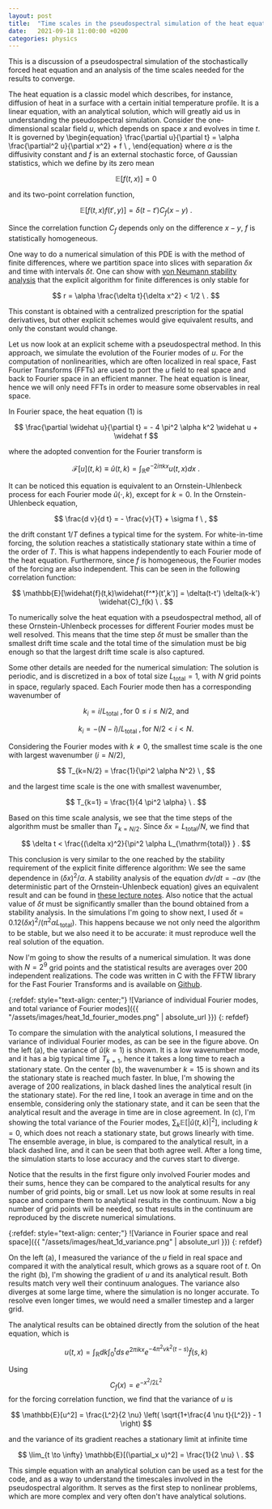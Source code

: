 ```yaml
---
layout: post
title:  "Time scales in the pseudospectral simulation of the heat equation"
date:   2021-09-18 11:00:00 +0200
categories: physics
---
```


This is a discussion of a pseudospectral simulation of the stochastically forced heat equation and an analysis of the time scales needed for the results to converge.

The heat equation is a classic model which describes, for instance, diffusion of heat in a surface with a certain initial temperature profile. It is a linear equation, with an analytical solution, which will greatly aid us in understanding the pseudospectral simulation. Consider the one-dimensional scalar field $u$, which depends on space $x$ and evolves in time $t$. It is governed by
\begin{equation}
\frac{\partial u}{\partial t} = \alpha \frac{\partial^2 u}{\partial x^2} + f \ ,
\end{equation}
where $\alpha$ is the diffusivity constant and $f$ is an external stochastic force, of Gaussian statistics, which we define by its zero mean

$$
\mathbb{E}[f(t,x)] = 0
$$

and its two-point correlation function,

$$
\mathbb{E}[f(t,x) f(t',y)] = \delta(t-t') C_f(x-y) \ .
$$

Since the correlation function $C_f$ depends only on the difference $x-y$, $f$ is statistically homogeneous.

One way to do a numerical simulation of this PDE is with the method of finite differences, where we partition space into slices with separation $\delta x$ and time with intervals $\delta t$. One can show with [von Neumann stability analysis][vonneu] that the explicit algorithm for finite differences is only stable for

$$
r = \alpha \frac{\delta t}{\delta x^2} < 1/2 \ .
$$

This constant is obtained with a centralized prescription for the spatial derivatives, but other explicit schemes would give equivalent results, and only the constant would change.

Let us now look at an explicit scheme with a pseudospectral method. In this approach, we simulate the evolution of the Fourier modes of $u$. For the computation of nonlinearities, which are often localized in real space, Fast Fourier Transforms (FFTs) are used to port the $u$ field to real space and back to Fourier space in an efficient manner. The heat equation is linear, hence we will only need FFTs in order to measure some observables in real space.

In Fourier space, the heat equation (1) is

$$
\frac{\partial \widehat u}{\partial t} = - 4 \pi^2 \alpha k^2 \widehat u + \widehat f
$$

where the adopted convention for the Fourier transform is

$$
\mathcal{F}[u](t, k) \equiv \widehat{u}(t, k)=\int_{\mathbb{R}} e^{-2 i \pi k x} u(t, x) d x \ .
$$

It can be noticed this equation is equivalent to an Ornstein-Uhlenbeck process for each Fourier mode $\widehat u(\cdot,k)$, except for $k=0$. In the Ornstein-Uhlenbeck equation,

$$
\frac{d v}{d t} = - \frac{v}{T} + \sigma f \ ,
$$

the drift constant $1/T$ defines a typical time for the system.
For white-in-time forcing, the solution reaches a statistically stationary state within a time of the order of $T$. This is what happens independently to each Fourier mode of the heat equation. Furthermore, since $f$ is homogeneous, the Fourier modes of the forcing are also independent.
This can be seen in the following correlation function:

$$
\mathbb{E}[\widehat{f}(t,k)\widehat{f^*}(t',k')] = \delta(t-t') \delta(k-k') \widehat{C}_f(k) \ .
$$

To numerically solve the heat equation with a pseudospectral method, all of these Ornstein-Uhlenbeck processes for different Fourier modes must be well resolved. This means that the time step $\delta t$ must be smaller than the smallest drift time scale and the total time of the simulation must be big enough so that the largest drift time scale is also captured.

Some other details are needed for the numerical simulation: The solution is periodic, and is discretized in a box of total size $L_{\mathrm{total}}=1$, with $N$ grid points in space, regularly spaced. Each Fourier mode then has a corresponding wavenumber of

$$
k_i = i/L_{\mathrm{total}} \ , \text{for $0 \leq i \leq N/2$, and}
$$

$$
k_i = -(N-i)/L_{\mathrm{total}} \ , \text{for $N/2 \lt i \lt N$.}
$$

Considering the Fourier modes with $k\neq 0$, the smallest time scale is the one with largest wavenumber ($i=N/2$),

$$
T_{k=N/2} = \frac{1}{\pi^2 \alpha N^2} \ ,
$$

and the largest time scale is the one with smallest wavenumber,

$$
T_{k=1} = \frac{1}{4 \pi^2 \alpha} \ .
$$

Based on this time scale analysis, we see that the time steps of the algorithm must be smaller than $T_{k=N/2}$. Since $\delta x = L_{\mathrm{total}}/N$, we find that

$$
\delta t < \frac{(\delta x)^2}{\pi^2 \alpha L_{\mathrm{total}} } .
$$

This conclusion is very similar to the one reached by the stability requirement of the explicit finite difference algorithm: We see the same dependence in $(\delta x)^2/\alpha$.
A stability analysis of the equation $dv/dt = -\alpha v$ (the deterministic part of the Ornstein-Uhlenbeck equation) gives an equivalent result and can be found in [these lecture notes][fass].
Also notice that the actual value of $\delta t$ must be significantly smaller than the bound obtained from a stability analysis. In the simulations I'm going to show next, I used $\delta t = 0.12 (\delta x)^2 / (\pi^2 \alpha L_{\mathrm{total}})$. This happens because we not only need the algorithm to be stable, but we also need it to be accurate: it must reproduce well the real solution of the equation.

Now I'm going to show the results of a numerical simulation. It was done with $N=2^9$ grid points and the statistical results are averages over 200 independent realizations. The code was written in C with the FFTW library for the Fast Fourier Transforms and is available on [Github][heat].

{:refdef: style="text-align: center;"}
![Variance of individual Fourier modes, and total variance of Fourier modes]({{ "/assets/images/heat_1d_fourier_modes.png" | absolute_url }})
{: refdef}

To compare the simulation with the analytical solutions, I measured the variance of individual Fourier modes, as can be see in the figure above. On the left (a), the variance of $\widehat{u}(k=1)$ is shown.
It is a low wavenumber mode, and it has a big typical time $T_{k=1}$, hence it takes a long time to reach a stationary state. On the center (b), the wavenumber $k=15$ is shown and its the stationary state is reached much faster. In blue, I'm showing the average of 200 realizations, in black dashed lines the analytical result (in the stationary state). For the red line, I took an average in time and on the ensemble, considering only the stationary state, and it can be seen that the analytical result and the average in time are in close agreement.
In (c), I'm showing the total variance of the Fourier modes, $\sum_k \mathbb{E}[|\widehat{u}(t,k)|^2]$, including $k=0$, which does not reach a stationary state, but grows linearly with time. The ensemble average, in blue, is compared to the analytical result, in a black dashed line, and it can be seen that both agree well. After a long time, the simulation starts to lose accuracy and the curves start to diverge.

Notice that the results in the first figure only involved Fourier modes and their sums, hence they can be compared to the analytical results for any number of grid points, big or small. Let us now look at some results in real space and compare them to analytical results in the continuum. Now a big number of grid points will be needed, so that results in the continuum are reproduced by the discrete numerical simulations.

{:refdef: style="text-align: center;"}
![Variance in Fourier space and real space]({{ "/assets/images/heat_1d_variance.png" | absolute_url }})
{: refdef}

On the left (a), I measured the variance of the $u$ field in real space and compared it with the analytical result, which grows as a square root of $t$. On the right (b), I'm showing the gradient of $u$ and its analytical result. Both results match very well their continuum analogues. The variance also diverges at some large time, where the simulation is no longer accurate. To resolve even longer times, we would need a smaller timestep and a larger grid.

The analytical results can be obtained directly from the solution of the heat equation, which is

$$
u(t,x) = \int_{\mathbb{R}} dk \int_0^t ds \, e^{2\pi i k x} e^{-4 \pi^2 \nu k^2 (t-s)} \widehat{f}(s,k)
$$

Using
$$
C_f(x) = e^{-x^2/2 L^2}
$$
for the forcing correlation function, we find that the variance of $u$ is

$$
\mathbb{E}[u^2] = \frac{L^2}{2 \nu} \left( \sqrt{1+\frac{4 \nu t}{L^2}} - 1 \right)
$$

and the variance of its gradient reaches a stationary limit at infinite time

$$
\lim_{t \to \infty} \mathbb{E}[(\partial_x u)^2] = \frac{1}{2 \nu} \ .
$$

This simple equation with an analytical solution can be used as a test for the code, and as a way to understand the timescales involved in the pseudospectral algorithm. It serves as the first step to nonlinear problems, which are more complex and very often don't have analytical solutions.

[heat]: https://github.com/gapolinario/heat-spectral-1d
[fass]: http://www.math.iit.edu/~fass/478578_Chapter_4.pdf
[vonneu]: https://en.wikipedia.org/wiki/Von_Neumann_stability_analysis
